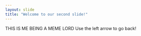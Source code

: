 ```yaml
---
layout: slide
title: "Welcome to our second slide!"
---
```

THIS IS ME BEING A MEME LORD
Use the left arrow to go back!
